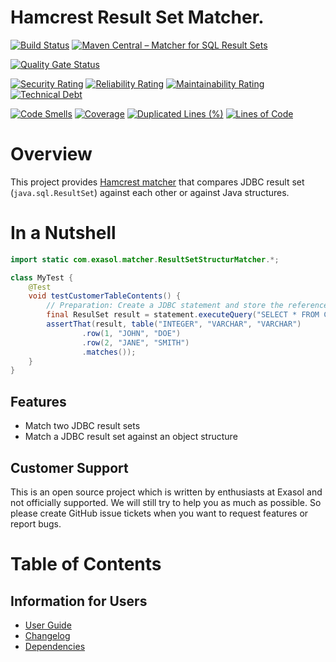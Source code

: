# Hamcrest Result Set Matcher.

[![Build Status](https://github.com/exasol/hamcrest-resultset-matcher/actions/workflows/ci-build.yml/badge.svg)](https://github.com/exasol/hamcrest-resultset-matcher/actions/workflows/ci-build.yml)
[![Maven Central – Matcher for SQL Result Sets](https://img.shields.io/maven-central/v/com.exasol/hamcrest-resultset-matcher)](https://search.maven.org/artifact/com.exasol/hamcrest-resultset-matcher)

[![Quality Gate Status](https://sonarcloud.io/api/project_badges/measure?project=com.exasol%3Ahamcrest-resultset-matcher&metric=alert_status)](https://sonarcloud.io/dashboard?id=com.exasol%3Ahamcrest-resultset-matcher)

[![Security Rating](https://sonarcloud.io/api/project_badges/measure?project=com.exasol%3Ahamcrest-resultset-matcher&metric=security_rating)](https://sonarcloud.io/dashboard?id=com.exasol%3Ahamcrest-resultset-matcher)
[![Reliability Rating](https://sonarcloud.io/api/project_badges/measure?project=com.exasol%3Ahamcrest-resultset-matcher&metric=reliability_rating)](https://sonarcloud.io/dashboard?id=com.exasol%3Ahamcrest-resultset-matcher)
[![Maintainability Rating](https://sonarcloud.io/api/project_badges/measure?project=com.exasol%3Ahamcrest-resultset-matcher&metric=sqale_rating)](https://sonarcloud.io/dashboard?id=com.exasol%3Ahamcrest-resultset-matcher)
[![Technical Debt](https://sonarcloud.io/api/project_badges/measure?project=com.exasol%3Ahamcrest-resultset-matcher&metric=sqale_index)](https://sonarcloud.io/dashboard?id=com.exasol%3Ahamcrest-resultset-matcher)

[![Code Smells](https://sonarcloud.io/api/project_badges/measure?project=com.exasol%3Ahamcrest-resultset-matcher&metric=code_smells)](https://sonarcloud.io/dashboard?id=com.exasol%3Ahamcrest-resultset-matcher)
[![Coverage](https://sonarcloud.io/api/project_badges/measure?project=com.exasol%3Ahamcrest-resultset-matcher&metric=coverage)](https://sonarcloud.io/dashboard?id=com.exasol%3Ahamcrest-resultset-matcher)
[![Duplicated Lines (%)](https://sonarcloud.io/api/project_badges/measure?project=com.exasol%3Ahamcrest-resultset-matcher&metric=duplicated_lines_density)](https://sonarcloud.io/dashboard?id=com.exasol%3Ahamcrest-resultset-matcher)
[![Lines of Code](https://sonarcloud.io/api/project_badges/measure?project=com.exasol%3Ahamcrest-resultset-matcher&metric=ncloc)](https://sonarcloud.io/dashboard?id=com.exasol%3Ahamcrest-resultset-matcher)

# Overview

This project provides [Hamcrest matcher](http://hamcrest.org/JavaHamcrest/) that compares JDBC result set (`java.sql.ResultSet`) against each other or against Java structures.

# In a Nutshell

```java
import static com.exasol.matcher.ResultSetStructurMatcher.*;

class MyTest {
    @Test
    void testCustomerTableContents() {
        // Preparation: Create a JDBC statement and store the reference in variable 'statement'
        final ResulSet result = statement.executeQuery("SELECT * FROM CUSTOMERS");
        assertThat(result, table("INTEGER", "VARCHAR", "VARCHAR")
                .row(1, "JOHN", "DOE")
                .row(2, "JANE", "SMITH")
                .matches());
    }
}
```

## Features

* Match two JDBC result sets
* Match a JDBC result set against an object structure

## Customer Support

This is an open source project which is written by enthusiasts at Exasol and not officially supported. We will still try to help you as much as possible. So please create GitHub issue tickets when you want to request features or report bugs.

# Table of Contents

## Information for Users

* [User Guide](doc/user_guide/user_guide.md)
* [Changelog](doc/changes/changelog.md)
* [Dependencies](dependencies.md)
